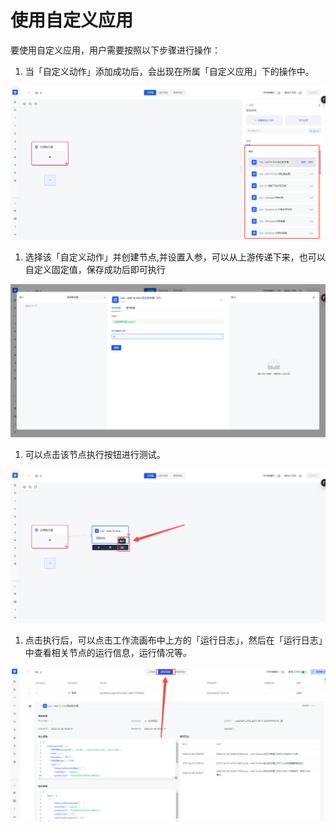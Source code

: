 # 使用自定义应用

要使用自定义应用，用户需要按照以下步骤进行操作：

1. 当「自定义动作」添加成功后，会出现在所属「自定义应用」下的操作中。

![](../../static/GXzvbw4LxovycdxRG98cbvWln6d.png)

1. 选择该「自定义动作」并创建节点,并设置入参，可以从上游传递下来，也可以自定义固定值，保存成功后即可执行

![](../../static/CML1b6mL5onAyixGDizcgddIn8e.png)

1. 可以点击该节点执行按钮进行测试。

![](../../static/LMHYbYlWIon71TxYKAYceaExnpO.png)

1. 点击执行后，可以点击工作流画布中上方的「运行日志」，然后在「运行日志」中查看相关节点的运行信息，运行情况等。

![](../../static/JoTIbxGcXogQmmxJtOfce7CBnHc.png)
